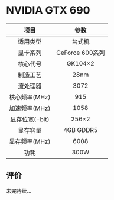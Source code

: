 # NVIDIA GTX 690

| 项目 | 参数 |
| :------: | :------: |
|适用类型 | 台式机|
|显卡系列| GeForce 600系列|
|核心代号| GK104×2 |
|制造工艺| 28nm |
|流处理器| 3072 |
|核心频率(MHz)| 915 |
|加速频率(MHz)|1058 |
|显存位宽(-bit)| 256×2 |
|显存容量| 4GB GDDR5 |
|显存频率(MHz)| 6008 |
|功耗|300W |

## 评价

 未完待续...
